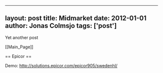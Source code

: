 
---
layout: post
title: Midmarket
date: 2012-01-01
author: Jonas Colmsjo
tags: ['post']
---

Yet another post





[[Main_Page]]



== Epicor ==

Demo: http://solutions.epicor.com/epicor905/swedenhl/
